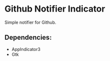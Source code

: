 Github Notifier Indicator
================
Simple notifier for Github.

Dependencies:
---------
* AppIndicator3
* Gtk
